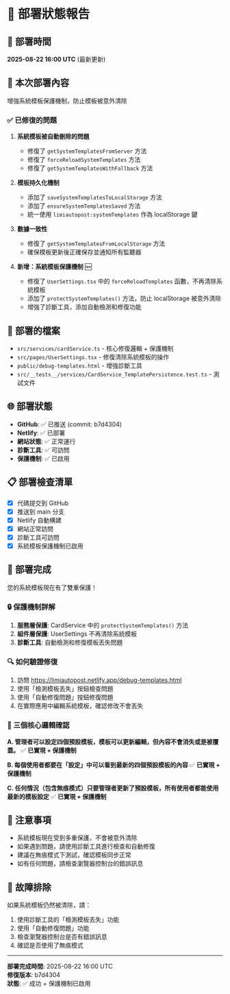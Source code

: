 # 🚀 部署狀態報告

## 📅 部署時間
**2025-08-22 16:00 UTC** (最新更新)

## 🎯 本次部署內容
增強系統模板保護機制，防止模板被意外清除

### ✅ 已修復的問題
1. **系統模板被自動刪除的問題**
   - 修復了 `getSystemTemplatesFromServer` 方法
   - 修復了 `forceReloadSystemTemplates` 方法
   - 修復了 `getSystemTemplatesWithFallback` 方法

2. **模板持久化機制**
   - 添加了 `saveSystemTemplatesToLocalStorage` 方法
   - 添加了 `ensureSystemTemplatesSaved` 方法
   - 統一使用 `limiautopost:systemTemplates` 作為 localStorage 鍵

3. **數據一致性**
   - 修復了 `getSystemTemplatesFromLocalStorage` 方法
   - 確保模板更新後正確保存並通知所有監聽器

4. **新增：系統模板保護機制** 🆕
   - 修復了 `UserSettings.tsx` 中的 `forceReloadTemplates` 函數，不再清除系統模板
   - 添加了 `protectSystemTemplates()` 方法，防止 localStorage 被意外清除
   - 增強了診斷工具，添加自動檢測和修復功能

## 🔧 部署的檔案
- `src/services/cardService.ts` - 核心修復邏輯 + 保護機制
- `src/pages/UserSettings.tsx` - 修復清除系統模板的操作
- `public/debug-templates.html` - 增強診斷工具
- `src/__tests__/services/CardService_TemplatePersistence.test.ts` - 測試文件

## 🌐 部署狀態
- **GitHub**: ✅ 已推送 (commit: b7d4304)
- **Netlify**: ✅ 已部署
- **網站狀態**: ✅ 正常運行
- **診斷工具**: ✅ 可訪問
- **保護機制**: ✅ 已啟用

## 📋 部署檢查清單
- [x] 代碼提交到 GitHub
- [x] 推送到 main 分支
- [x] Netlify 自動構建
- [x] 網站正常訪問
- [x] 診斷工具可訪問
- [x] 系統模板保護機制已啟用

## 🎉 部署完成
您的系統模板現在有了雙重保護！

### 🔒 保護機制詳解
1. **服務層保護**: CardService 中的 `protectSystemTemplates()` 方法
2. **組件層保護**: UserSettings 不再清除系統模板
3. **診斷工具**: 自動檢測和修復模板丟失問題

### 🔍 如何驗證修復
1. 訪問 https://limiautopost.netlify.app/debug-templates.html
2. 使用「檢測模板丟失」按鈕檢查問題
3. 使用「自動修復問題」按鈕修復問題
4. 在實際應用中編輯系統模板，確認修改不會丟失

### 📱 三個核心邏輯確認
**A. 管理者可以設定四個預設模板，模板可以更新編輯，但內容不會消失或是被覆蓋。**
✅ **已實現 + 保護機制**

**B. 每個使用者都要在「設定」中可以看到最新的四個預設模板的內容**
✅ **已實現 + 保護機制**

**C. 任何情況（包含無痕模式）只要管理者更新了預設模板，所有使用者都能使用最新的模板設定**
✅ **已實現 + 保護機制**

## 🚨 注意事項
- 系統模板現在受到多重保護，不會被意外清除
- 如果遇到問題，請使用診斷工具進行檢查和自動修復
- 建議在無痕模式下測試，確認模板同步正常
- 如有任何問題，請檢查瀏覽器控制台的錯誤訊息

## 🔧 故障排除
如果系統模板仍然被清除，請：
1. 使用診斷工具的「檢測模板丟失」功能
2. 使用「自動修復問題」功能
3. 檢查瀏覽器控制台是否有錯誤訊息
4. 確認是否使用了無痕模式

---
**部署完成時間**: 2025-08-22 16:00 UTC  
**修復版本**: b7d4304  
**狀態**: ✅ 成功 + 保護機制已啟用

